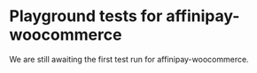 # Playground tests for affinipay-woocommerce
We are still awaiting the first test run for affinipay-woocommerce.
